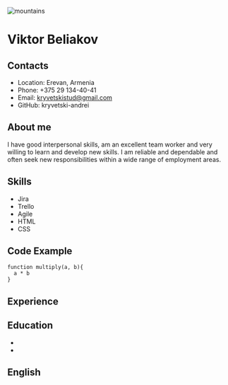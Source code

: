 ![mountains](/img/mountan.png "Пейзаж с горами")
# Viktor Beliakov
## Contacts
* Location: Erevan, Armenia
* Phone: +375 29 134-40-41
* Email: kryvetskistud@gmail.com
* GitHub: kryvetski-andrei
## About me
I have good interpersonal skills, am an excellent team worker and very willing to learn and develop new skills.
I am reliable and dependable and often seek new responsibilities within a wide range of employment areas.
## Skills
* Jira
* Trello
* Agile
* HTML
* CSS
## Code Example
```
function multiply(a, b){
  a * b
}
```
## Experience
## Education
* 
*
## English

